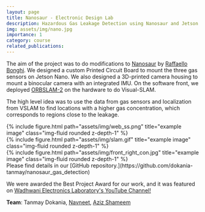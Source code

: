 ```yaml
---
layout: page
title: Nanosaur - Electronic Design Lab
description: Hazardous Gas Leakage Detection using Nanosaur and Jetson Nano.
img: assets/img/nano.jpg
importance: 1
category: course
related_publications: 
---
```

The aim of the project was to do modifications to [Nanosaur](https://nanosaur.ai/) by [Raffaello Bonghi](https://rnext.it/). We designed a custom Printed Circuit Board to mount the three gas sensors on Jetson Nano. We also designed a 3D-printed camera housing to mount a binocular camera with an integrated IMU. On the software front, we deployed [ORBSLAM-2](https://github.com/raulmur/ORB_SLAM2) on the hardware to do Visual-SLAM.

The high level idea was to use the data from gas sensors and localization from VSLAM to find locations with a higher gas concentration, which corresponds to regions close to the leakage. 
<div class="row">
    <div class="col-sm mt-3 mt-md-0">
        {% include figure.html path="assets/img/web_ss.png" title="example image" class="img-fluid rounded z-depth-1" %}
    </div>
    <div class="col-sm mt-3 mt-md-0">
        {% include figure.html path="assets/img/slam.gif" title="example image" class="img-fluid rounded z-depth-1" %}
    </div>
    <div class="col-sm mt-3 mt-md-0">
        {% include figure.html path="assets/img/front_right_con.jpg" title="example image" class="img-fluid rounded z-depth-1" %}
    </div>
</div>
Please find details in our [GitHub repository.](https://github.com/dokania-tanmay/nanosaur_gas_detection)

We were awarded the Best Project Award for our work, and it was featured on [Wadhwani Electronics Laboratory's YouTube Channel!](https://youtu.be/vspevFlvx1A)

**Team**: Tanmay Dokania, [Navneet](https://navneet-13.github.io/), [Aziz Shameem](https://azizshameem.github.io/)